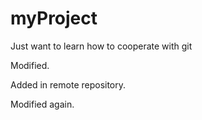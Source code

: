 # myProject
Just want to learn how to cooperate with git

Modified.

Added in remote repository.

Modified again.
